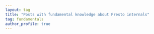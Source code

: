 ```yaml
---
layout: tag 
title: "Posts with fundamental knowledge about Presto internals"
tag: fundamentals 
author_profile: true
---
```

